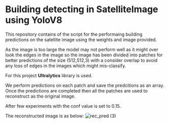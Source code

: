 # Building detecting in SatelliteImage using YoloV8

This repository contains of the script for the performaing building predictions on the satellite image using the weights and image provided.

As the image is too large the model may not perform well as it might over look the edges in the image so the image has been divided into patches for better predictions of the size (512,512,3) with a consider overlap to avoid any loss of edges in the images which might mis-classify.

For this project **Ultralytics** library is used.

We perform predictions on each patch and save the predcitions as an array. Once the predictions are completed then all the patches are used to reconstruct as the original image.

After few experiments with the conf value is set to 0.15.

The reconstructed image is as below:
![rec_pred (3)](https://github.com/vamsivaddadi/Satellite-Image-Yolo/assets/79320932/73c0fc2a-9b91-4faf-a7d8-6d2a55d8ba51)
